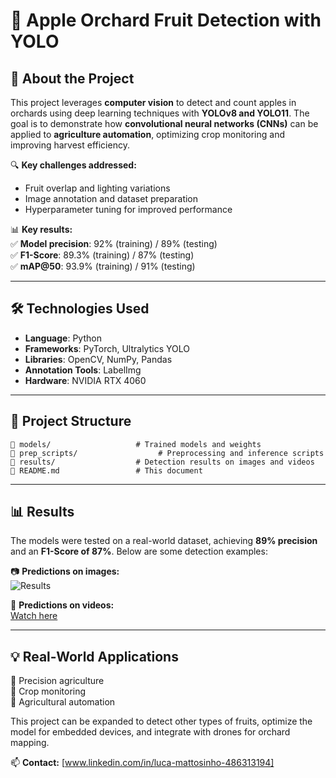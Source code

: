 # 🍏 Apple Orchard Fruit Detection with YOLO  

## 📌 About the Project  
This project leverages **computer vision** to detect and count apples in orchards using deep learning techniques with **YOLOv8 and YOLO11**. The goal is to demonstrate how **convolutional neural networks (CNNs)** can be applied to **agriculture automation**, optimizing crop monitoring and improving harvest efficiency.  

🔍 **Key challenges addressed:**  
- Fruit overlap and lighting variations  
- Image annotation and dataset preparation
- Hyperparameter tuning for improved performance  

📊 **Key results:**  
✅ **Model precision**: 92% (training) / 89% (testing)  
✅ **F1-Score**: 89.3% (training) / 87% (testing)  
✅ **mAP@50**: 93.9% (training) / 91% (testing)  

---

## 🛠️ Technologies Used  
- **Language**: Python  
- **Frameworks**: PyTorch, Ultralytics YOLO  
- **Libraries**: OpenCV, NumPy, Pandas  
- **Annotation Tools**: LabelImg  
- **Hardware**: NVIDIA RTX 4060  

---

## 📂 Project Structure  
```
📁 models/                   # Trained models and weights  
📁 prep_scripts/                  # Preprocessing and inference scripts  
📁 results/                  # Detection results on images and videos  
📜 README.md                 # This document  
```

---

## 📊 Results  
The models were tested on a real-world dataset, achieving **89% precision** and an **F1-Score of 87%**. Below are some detection examples:  

📷 **Predictions on images:**  
![Results](results/)  

🎥 **Predictions on videos:**  
[Watch here](https://drive.google.com/drive/folders/1YUcnz0uGOx6oQYtU2NSeBqcMehLdP7IC?usp=drive_link)  

---

## 💡 Real-World Applications  
🌱 Precision agriculture  
📸 Crop monitoring  
🤖 Agricultural automation  

This project can be expanded to detect other types of fruits, optimize the model for embedded devices, and integrate with drones for orchard mapping.  

📫 **Contact:** [www.linkedin.com/in/luca-mattosinho-486313194]  
